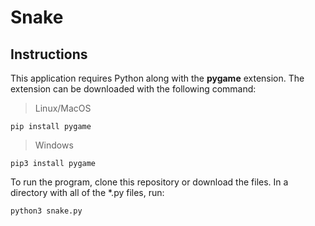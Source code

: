 # Snake

## Instructions
This application requires Python along with the **pygame** extension. The extension can be downloaded with the following command:

> Linux/MacOS
```
pip install pygame
```

> Windows
```
pip3 install pygame
```

To run the program, clone this repository or download the files. In a directory with all of the *.py files, run:
```
python3 snake.py
```
